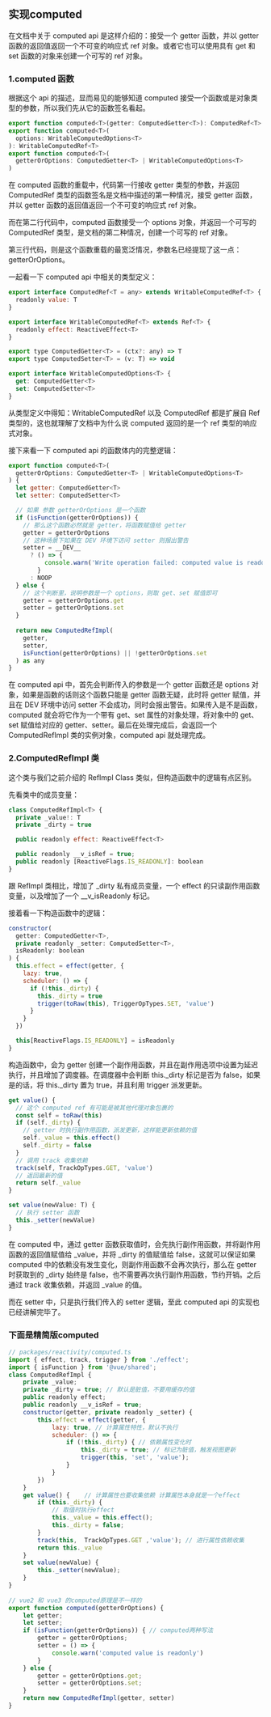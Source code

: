 ## 实现computed
在文档中关于 computed api 是这样介绍的：接受一个 getter 函数，并以 getter 函数的返回值返回一个不可变的响应式 ref 对象。或者它也可以使用具有 get 和 set 函数的对象来创建一个可写的 ref 对象。

### 1.computed 函数
根据这个 api 的描述，显而易见的能够知道 computed 接受一个函数或是对象类型的参数，所以我们先从它的函数签名看起。
```javascript
export function computed<T>(getter: ComputedGetter<T>): ComputedRef<T>
export function computed<T>(
  options: WritableComputedOptions<T>
): WritableComputedRef<T>
export function computed<T>(
  getterOrOptions: ComputedGetter<T> | WritableComputedOptions<T>
)

```
在 computed 函数的重载中，代码第一行接收 getter 类型的参数，并返回 ComputedRef 类型的函数签名是文档中描述的第一种情况，接受 getter 函数，并以 getter 函数的返回值返回一个不可变的响应式 ref 对象。

而在第二行代码中，computed 函数接受一个 options 对象，并返回一个可写的 ComputedRef 类型，是文档的第二种情况，创建一个可写的 ref 对象。

第三行代码，则是这个函数重载的最宽泛情况，参数名已经提现了这一点：getterOrOptions。

一起看一下 computed api 中相关的类型定义：
```javascript
export interface ComputedRef<T = any> extends WritableComputedRef<T> {
  readonly value: T
}

export interface WritableComputedRef<T> extends Ref<T> {
  readonly effect: ReactiveEffect<T>
}

export type ComputedGetter<T> = (ctx?: any) => T
export type ComputedSetter<T> = (v: T) => void

export interface WritableComputedOptions<T> {
  get: ComputedGetter<T>
  set: ComputedSetter<T>
}

```

从类型定义中得知：WritableComputedRef 以及 ComputedRef 都是扩展自 Ref 类型的，这也就理解了文档中为什么说 computed 返回的是一个 ref 类型的响应式对象。

接下来看一下 computed api 的函数体内的完整逻辑：
```javascript
export function computed<T>(
  getterOrOptions: ComputedGetter<T> | WritableComputedOptions<T>
) {
  let getter: ComputedGetter<T>
  let setter: ComputedSetter<T>

  // 如果 参数 getterOrOptions 是一个函数
  if (isFunction(getterOrOptions)) {
    // 那么这个函数必然就是 getter，将函数赋值给 getter
    getter = getterOrOptions
    // 这种场景下如果在 DEV 环境下访问 setter 则报出警告
    setter = __DEV__
      ? () => {
          console.warn('Write operation failed: computed value is readonly')
        }
      : NOOP
  } else {
    // 这个判断里，说明参数是一个 options，则取 get、set 赋值即可
    getter = getterOrOptions.get
    setter = getterOrOptions.set
  }
  
  return new ComputedRefImpl(
    getter,
    setter,
    isFunction(getterOrOptions) || !getterOrOptions.set
  ) as any
}

```

在 computed api 中，首先会判断传入的参数是一个 getter 函数还是 options 对象，如果是函数的话则这个函数只能是 getter 函数无疑，此时将 getter 赋值，并且在 DEV 环境中访问 setter 不会成功，同时会报出警告。如果传入是不是函数，computed 就会将它作为一个带有 get、set 属性的对象处理，将对象中的 get、set 赋值给对应的 getter、setter。最后在处理完成后，会返回一个 ComputedRefImpl 类的实例对象，computed api 就处理完成。

### 2.ComputedRefImpl 类
这个类与我们之前介绍的 RefImpl Class 类似，但构造函数中的逻辑有点区别。

先看类中的成员变量：
```javascript
class ComputedRefImpl<T> {
  private _value!: T
  private _dirty = true

  public readonly effect: ReactiveEffect<T>

  public readonly __v_isRef = true;
  public readonly [ReactiveFlags.IS_READONLY]: boolean
}
```
跟 RefImpl 类相比，增加了 _dirty 私有成员变量，一个 effect 的只读副作用函数变量，以及增加了一个 __v_isReadonly 标记。

接着看一下构造函数中的逻辑：
```javascript
constructor(
  getter: ComputedGetter<T>,
  private readonly _setter: ComputedSetter<T>,
  isReadonly: boolean
) {
  this.effect = effect(getter, {
    lazy: true,
    scheduler: () => {
      if (!this._dirty) {
        this._dirty = true
        trigger(toRaw(this), TriggerOpTypes.SET, 'value')
      }
    }
  })

  this[ReactiveFlags.IS_READONLY] = isReadonly
}
```

构造函数中，会为 getter 创建一个副作用函数，并且在副作用选项中设置为延迟执行，并且增加了调度器。在调度器中会判断 this._dirty 标记是否为 false，如果是的话，将 this._dirty 置为 true，并且利用 trigger 派发更新。
```javascript
get value() {
  // 这个 computed ref 有可能是被其他代理对象包裹的
  const self = toRaw(this)
  if (self._dirty) {
    // getter 时执行副作用函数，派发更新，这样能更新依赖的值
    self._value = this.effect()
    self._dirty = false
  }
  // 调用 track 收集依赖
  track(self, TrackOpTypes.GET, 'value')
  // 返回最新的值
  return self._value
}

set value(newValue: T) {
  // 执行 setter 函数
  this._setter(newValue)
}
```
在 computed 中，通过 getter 函数获取值时，会先执行副作用函数，并将副作用函数的返回值赋值给 _value，并将 _dirty 的值赋值给 false，这就可以保证如果 computed 中的依赖没有发生变化，则副作用函数不会再次执行，那么在 getter 时获取到的 _dirty 始终是 false，也不需要再次执行副作用函数，节约开销。之后通过 track 收集依赖，并返回 _value 的值。

而在 setter 中，只是执行我们传入的 setter 逻辑，至此 computed api 的实现也已经讲解完毕了。

### 下面是精简版computed
```javascript
// packages/reactivity/computed.ts
import { effect, track, trigger } from './effect';
import { isFunction } from '@vue/shared';
class ComputedRefImpl {
    private _value;
    private _dirty = true; // 默认是脏值，不要用缓存的值
    public readonly effect;
    public readonly __v_isRef = true;
    constructor(getter, private readonly _setter) {
        this.effect = effect(getter, {
            lazy: true, // 计算属性特性，默认不执行
            scheduler: () => {
                if (!this._dirty) { // 依赖属性变化时
                    this._dirty = true; // 标记为脏值，触发视图更新
                    trigger(this, 'set', 'value');
                }
            }
        })
    }
    get value() {    // 计算属性也要收集依赖 计算属性本身就是一个effect
        if (this._dirty) {
            // 取值时执行effect
            this._value = this.effect();
            this._dirty = false;
        }
        track(this,  TrackOpTypes.GET ,'value'); // 进行属性依赖收集
        return this._value
    }
    set value(newValue) {
        this._setter(newValue);
    }
}
​
// vue2 和 vue3 的computed原理是不一样的
export function computed(getterOrOptions) {
    let getter;
    let setter;
    if (isFunction(getterOrOptions)) { // computed两种写法
        getter = getterOrOptions;
        setter = () => {
            console.warn('computed value is readonly')
        }
    } else {
        getter = getterOrOptions.get;
        setter = getterOrOptions.set;
    }
    return new ComputedRefImpl(getter, setter)
}
```